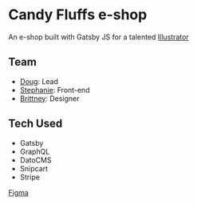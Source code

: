 # Candy Fluffs e-shop
An e-shop built with Gatsby JS for a talented [Illustrator](https://www.instagram.com/candy_fluffs/)

## Team
- [Doug](https://github.com/daleinen7): Lead
- [Stephanie](https://github.com/mlisdev): Front-end
- [Brittney](https://sleepygallows.com/): Designer

## Tech Used
- Gatsby
- GraphQL
- DatoCMS
- Snipcart
- Stripe

[Figma](https://www.figma.com/file/IndaqA3RP8qZew4yHcXYQI/candyFluffs?node-id=26%3A9)